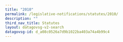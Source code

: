 ```yaml
---
title: "2010"
permalink: /legislative-notifications/statutes/2010/
description: ""
third_nav_title: Statutes
layout: datagovsg-v2-search
datagovsg-id: d_a08c0526a7d9b1022ba403a74a4b99c4
---
```

